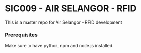 # SIC009 - AIR SELANGOR - RFID

This is a master repo for Air Selangor - RFID development

### Prerequisites

Make sure to have python, npm and node.js installed.

